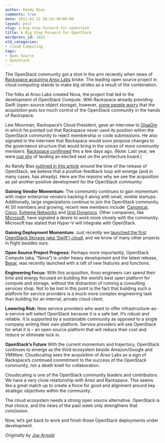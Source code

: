 ```yaml
---
author: Randy Bias
comments: true
date: 2011-02-22 08:24:38+00:00
layout: post
slug: a-big-step-forward-for-openstack
title: A Big Step Forward for OpenStack
wordpress_id: 1625
old_categories:
- Cloud Computing
tags:
- Open Source
- OpenStack
---
```


The OpenStack community got a shot in the arm reciently when news of [Rackspace acquiring Anso Labs](http://newenterprise.allthingsd.com/20110209/exclusive-rackspace-to-acquire-anso-labs/) broke. The leading open source project in cloud computing stands to make big strides as a result of the combination.

The folks at Anso Labs created Nova, the project that led to the development of OpenStack Compute. With Rackspace already providing Swift (open-source object storage), however, [some people worry](http://www.theregister.co.uk/2011/02/10/rackspace_buys_openstack_partner/) that the acquisition puts too much control of the OpenStack community in the hands of Rackspace.

Lew Moorman, Rackspace’s Cloud President, gave an interview to [GigaOm](http://gigaom.com/cloud/lew-moorman-talks-anso-labs-openstack-and-cloud-revenue/) in which he pointed out that Rackspace never used its position within the OpenStack community to reject membership or code submissions. He also signaled in the interview that Rackspace would soon propose changes to the governance structure that would bring in the voices of more community members. [Rackspace confirmed](http://www.theregister.co.uk/2011/02/16/rackspace_openstack_advisory_board/) this a few days ago. (Note: Last year, we were [just shy](http://www.cs.cornell.edu/w8/~andru/cgi-perl/civs/results.pl?id=E_f35052f9f6d58f36&rkey=4603fbf32e182e6c) of landing an elected seat on the architecture board.)

As Randy Bias [outlined in this article](http://cloudscaling.com/blog/cloud-computing/does-openstack-change-the-cloud-game) around the time of the release of OpenStack, we believe that a positive-feedback loop will emerge (and in many cases, has already). Here are the reasons why we see the acquisition as yet another positive development for the OpenStack community:

**Gaining Vendor Momentum:** The community continues to gain momentum with major enterprise vendors backing it along with small, nimble startups. Additionally, large organizations continue to join the OpenStack community. At 50 members and growing, recent new members include  [Canonical](http://www.canonical.com/), [Cisco](http://www.cisco.com/), [Extreme Networks](http://www.extremenetworks.com/) and [Grid Dynamics](http://www.griddynamics.com/). Other companies, like [Microsoft](http://www.microsoft.com/), have signaled a desire to work more closely with the community. Microsoft has stated that Hyper-V will integrate with OpenStack.

**Gaining Deployment Momentum:** Just recently we [launched the first OpenStack Storage (aka ‘Swift’) cloud](http://cloudscaling.com/blog/cloud-computing/openstack-object-storage-moves-beyond-rackspace), and we know of many other projects in flight besides ours.

**Open Source Project Progress:** Perhaps more importantly, OpenStack Compute (aka, “Nova”) is under heavy development and the latest release, [Bexar](http://www.openstack.org/blog/2011/02/the-openstack-bexar-release/), was recently launched with a raft of new features and functions.

**Engineering Focus:** With this acquisition, Anso engineers can spend their time and energy focused on building the world’s best open platform for compute and storage, without the distraction of running a consulting services shop. Not to be lost in this point is the fact that building such a platform for service providers is a much more complex engineering task than building for an internal, private cloud client.

**Lowering Risk:** New service providers who want to offer infrastructure-as-a-service will select OpenStack because it is a safe bet. It’s robust and reliable. It is supported by a sustainable community as opposed to a single company writing their own platform. Service providers will see OpenStack for what it is – an open source platform that will reduce their cost and reduce or eliminate lock in.

**OpenStack’s Future**
With the current momentum and trajectory, OpenStack continues to emerge as the third ecosystem beside Amazon/Google and VMWare. Cloudscaling sees the acquisition of Anso Labs as a sign of Rackspace’s continued commitment to the success of the OpenStack community, not a death knell for collaboration.

Cloudscaling is one of the OpenStack community leaders and contributors. We have a very close relationship with Anso and Rackspace. This seems like a great match up to create a force for good and alignment around key strategic objectives within the community.

The cloud ecosystem needs a strong open source alternative. OpenStack is that choice, and the news of the past week only strengthens that conclusion.

Now, let’s get back to work and finish those OpenStack deployments under development.

_Originally by [Joe Arnold](https://twitter.com/@joearnold)_
